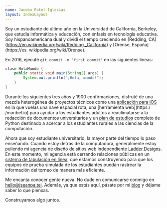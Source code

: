```yaml
---
name: Jacobo Patel Iglesias
layout: IndexLayout
---
```


Soy un estudiante de último año en la Universidad de California, Berkeley, que estudia informática y educación, con énfasis en tecnología educativa. Soy hispanoamericana dual y dividí el tiempo creciendo en [Redding, CA] (https://en.wikipedia.org/wiki/Redding,_California) y [Orense, España](https://es. wikipedia.org/wiki/Orense).

En 2016, ejecuté `git commit -m "first commit"` en las siguientes líneas:

```java:HolaMundo.java
clase HolaMundo {
    public static void main(String[] args) {
        System.out.println("¡Hola, mundo!");
    }
}
```

Durante los siguientes tres años y 1900 confirmaciones, disfruté de una mezcla heterogénea de proyectos técnicos como una [aplicación para iOS](https://github.com/jseanpatel/flyright) en la que vuelas una nave espacial rota, una [herramienta web](https:/ /maribel.io) para ayudar a los estudiantes adultos a reaclimatarse a la redacción de documentos universitarios y un [plan de estudios](https://treetoplearning.org/) completo de Python destinado a acercar a los estudiantes rurales a las ciencias de la computación.

Ahora que soy estudiante universitario, la mayor parte del tiempo lo paso enseñando. Cuando estoy detrás de la computadora, generalmente estoy puliendo mi agencia de diseño de sitios web independiente [Ladder Designs](https://ladderdesigns.co). En este momento, mi agencia está cerrando relaciones públicas en un [sistema de tabulación en línea](https://atabical.calmocktrial.com/), que estamos construyendo para que los equipos de prueba simulada de los estudiantes puedan rastrear la información del torneo de manera más eficiente.

Me encanta conocer gente nueva. No dude en comunicarse conmigo en [hello@jseanpa.tel](mailto:hello@jseanpa.tel). Además, ya que estás aquí, pásate por mi [blog](./blog) y déjame saber lo que piensas.

Construyamos algo juntos.
